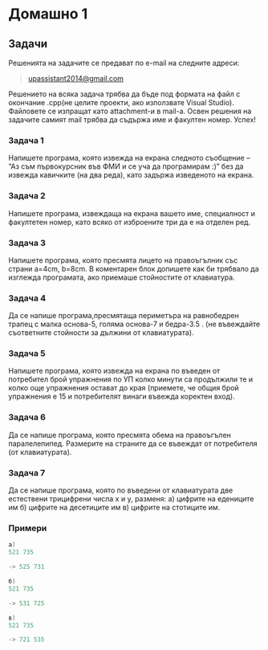 Домашно 1
=========

## Задачи ##
Решенията на задачите се предават по e-mail на следните адреси:

>upassistant2014@gmail.com

Решението на всяка задача трябва да бъде под формата на файл с окончание .cpp(не целите проекти, ако използвате Visual Studio). Файловете се изпращат като attachment-и в mail-a. 
Освен решения на задачите самият mail трябва да съдържа име и факултен номер. Успех!


### Задача 1 ###

Напишете програма, която извежда на екрана следното съобщение – 
“Аз съм първокурсник във ФМИ
      и се уча да програмирам :)”
без да извежда кавичките (на два реда), като задържа изведеното на екрана.

### Задача 2 ###

Напишете програма, извеждаща на екрана вашето име, специалност и факултетен номер, като всяко от изброените три да е на отделен ред.

### Задача 3 ###

Напишете програма, която пресмята лицето на правоъгълник със страни а=4cm, b=8cm.
В коментарен блок допишете как би трябвало да изглежда програмата, ако приемаше стойностите от клавиатура.

### Задача 4 ###

Да се напише програма,пресмятаща периметъра на равнобедрен трапец с малка основа-5, голяма основа-7 и бедра-3.5 .
(не въвеждайте съответните стойности за дължини от клавиатурата).

### Задача 5 ###

Напишете програма, която извежда на екрана по въведен от потребител брой упражнения по УП колко минути са продължили те и колко още упражнения остават до края
(приемете, че общия брой упражнения е 15 и потребителят винаги въвежда коректен вход).

### Задача 6 ###

Да се напише програма, която пресмята обема на правоъгълен паралелепипед. Размерите на страните да се въвеждат от потребителя (от клавиатурата).

### Задача 7 ###

Да се напише програма, която по въведени от клавиатурата две естествени трицифрени числа x и y, разменя:
а) цифрите на едениците им
б) цифрите на десетиците им
в) цифрите на стотиците им.

### Примери ###

```c++
а)
521 735

-> 525 731

б)
521 735

-> 531 725

в)
521 735

-> 721 535

```